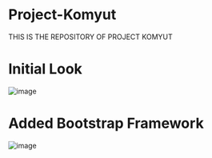 # Project-Komyut
THIS IS THE REPOSITORY OF PROJECT KOMYUT

# Initial Look
![image](https://user-images.githubusercontent.com/107268879/173717959-88a75cde-020d-4d92-8e77-db593218bd0f.png)

# Added Bootstrap Framework
![image](https://user-images.githubusercontent.com/107268879/173990188-7bb0344e-b5c1-47d5-9591-211c10788281.png)

